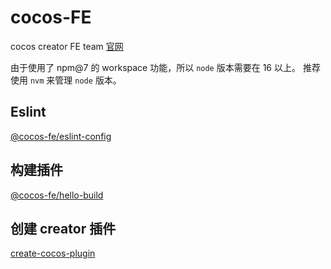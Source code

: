 # cocos-FE

cocos creator FE team [官网](https://cocos-creator.github.io/fe-team/)

由于使用了 npm@7 的 workspace 功能，所以 `node` 版本需要在 16 以上。 推荐使用 `nvm` 来管理 `node` 版本。

## Eslint

[@cocos-fe/eslint-config](https://www.npmjs.com/package/@cocos-fe/eslint-config)

## 构建插件

[@cocos-fe/hello-build](https://www.npmjs.com/package/@cocos-fe/hello-build)

## 创建 creator 插件

[create-cocos-plugin](https://www.npmjs.com/package/create-cocos-plugin)

